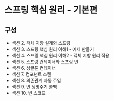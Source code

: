 # 스프링 핵심 원리 - 기본편

## 구성
- 섹션 2. 객체 지향 설계와 스프링
- 섹션 3. 스프링 핵심 원리 이해1 - 예제 만들기
- 섹션 4. 스프링 핵심 원리 이해2 - 객체 지향 원리 적용
- 섹션 5. 스프링 컨테이너와 스프링 빈
- 섹션 6. 싱글톤 컨테이너
- 섹션 7. 컴포넌트 스캔
- 섹션 8. 의존관계 자동 주입
- 섹션 9. 빈 생명주기 콜백
- 섹션 10. 빈 스코프

